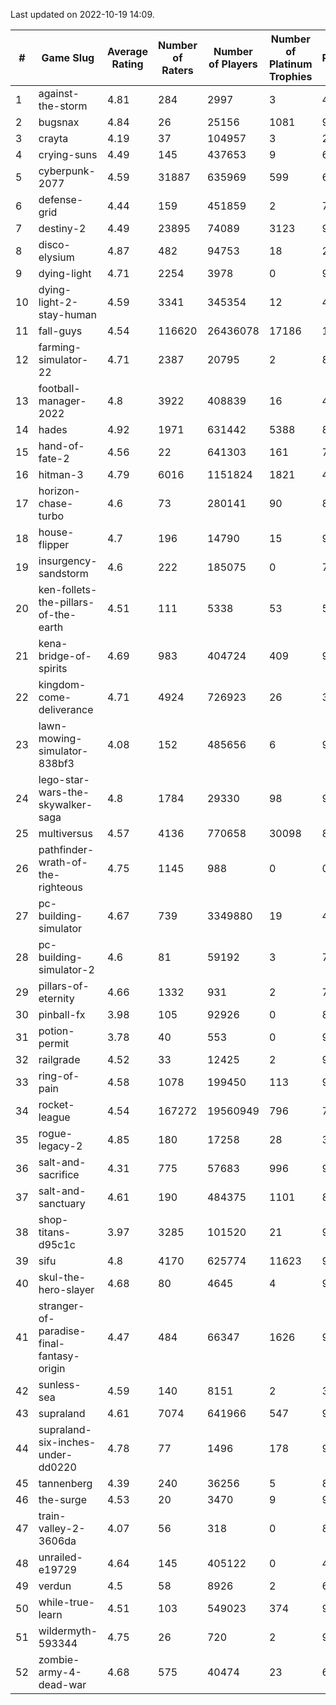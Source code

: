 Last updated on 2022-10-19 14:09.


|#|Game Slug|Average Rating|Number of Raters|Number of Players|Number of Platinum Trophies|Max Rarity (%)|
|---|---|---|---|---|---|---|
|1|against-the-storm|4.81|284|2997|3|41|
|2|bugsnax|4.84|26|25156|1081|97|
|3|crayta|4.19|37|104957|3|23|
|4|crying-suns|4.49|145|437653|9|65|
|5|cyberpunk-2077|4.59|31887|635969|599|61|
|6|defense-grid|4.44|159|451859|2|79|
|7|destiny-2|4.49|23895|74089|3123|97|
|8|disco-elysium|4.87|482|94753|18|28|
|9|dying-light|4.71|2254|3978|0|97|
|10|dying-light-2-stay-human|4.59|3341|345354|12|47|
|11|fall-guys|4.54|116620|26436078|17186|1|
|12|farming-simulator-22|4.71|2387|20795|2|83|
|13|football-manager-2022|4.8|3922|408839|16|48|
|14|hades|4.92|1971|631442|5388|89|
|15|hand-of-fate-2|4.56|22|641303|161|72|
|16|hitman-3|4.79|6016|1151824|1821|48|
|17|horizon-chase-turbo|4.6|73|280141|90|83|
|18|house-flipper|4.7|196|14790|15|93|
|19|insurgency-sandstorm|4.6|222|185075|0|7|
|20|ken-follets-the-pillars-of-the-earth|4.51|111|5338|53|54|
|21|kena-bridge-of-spirits|4.69|983|404724|409|94|
|22|kingdom-come-deliverance|4.71|4924|726923|26|30|
|23|lawn-mowing-simulator-838bf3|4.08|152|485656|6|90|
|24|lego-star-wars-the-skywalker-saga|4.8|1784|29330|98|98|
|25|multiversus|4.57|4136|770658|30098|80|
|26|pathfinder-wrath-of-the-righteous|4.75|1145|988|0|0.1|
|27|pc-building-simulator|4.67|739|3349880|19|47|
|28|pc-building-simulator-2|4.6|81|59192|3|72|
|29|pillars-of-eternity|4.66|1332|931|2|79|
|30|pinball-fx|3.98|105|92926|0|85|
|31|potion-permit|3.78|40|553|0|97|
|32|railgrade|4.52|33|12425|2|98|
|33|ring-of-pain|4.58|1078|199450|113|97|
|34|rocket-league|4.54|167272|19560949|796|74|
|35|rogue-legacy-2|4.85|180|17258|28|36|
|36|salt-and-sacrifice|4.31|775|57683|996|91|
|37|salt-and-sanctuary|4.61|190|484375|1101|83|
|38|shop-titans-d95c1c|3.97|3285|101520|21|98|
|39|sifu|4.8|4170|625774|11623|96|
|40|skul-the-hero-slayer|4.68|80|4645|4|96|
|41|stranger-of-paradise-final-fantasy-origin|4.47|484|66347|1626|98|
|42|sunless-sea|4.59|140|8151|2|37|
|43|supraland|4.61|7074|641966|547|99|
|44|supraland-six-inches-under-dd0220|4.78|77|1496|178|99|
|45|tannenberg|4.39|240|36256|5|80|
|46|the-surge|4.53|20|3470|9|94|
|47|train-valley-2-3606da|4.07|56|318|0|88|
|48|unrailed-e19729|4.64|145|405122|0|40|
|49|verdun|4.5|58|8926|2|69|
|50|while-true-learn|4.51|103|549023|374|93|
|51|wildermyth-593344|4.75|26|720|2|90|
|52|zombie-army-4-dead-war|4.68|575|40474|23|66|
